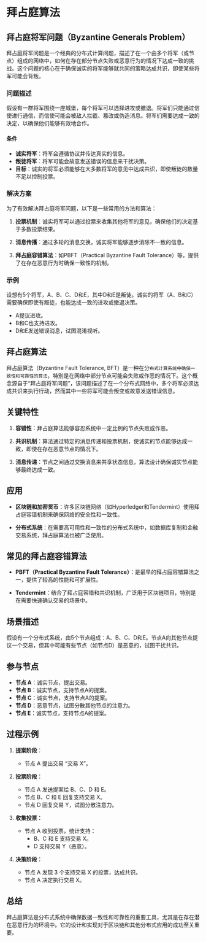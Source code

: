 # 拜占庭算法


## 拜占庭将军问题（Byzantine Generals Problem）

拜占庭将军问题是一个经典的分布式计算问题，描述了在一个由多个将军（或节点）组成的网络中，如何在存在部分节点失败或恶意行为的情况下达成一致的挑战。这个问题的核心在于确保诚实的将军能够就共同的策略达成共识，即使某些将军可能会背叛。

### 问题描述

假设有一群将军围绕一座城堡，每个将军可以选择进攻或撤退。将军们只能通过信使进行通信，而信使可能会被敌人拦截、篡改或伪造消息。将军们需要达成一致的决定，以确保他们能够有效地合作。

#### 条件

- **诚实将军**：将军会遵循协议并传达真实的信息。
- **叛徒将军**：将军可能会故意发送错误的信息来干扰决策。
- **目标**：诚实的将军必须能够在大多数将军的意见中达成共识，即使叛徒的数量不足以控制投票。

### 解决方案

为了有效解决拜占庭将军问题，以下是一些常用的方法和算法：

1. **投票机制**：诚实将军可以通过投票来收集其他将军的意见，确保他们的决定基于多数投票结果。

2. **消息传播**：通过多轮的消息交换，诚实将军能够逐步消除不一致的信息。

3. **拜占庭容错算法**：如PBFT（Practical Byzantine Fault Tolerance）等，提供了在存在恶意行为时确保一致性的机制。

### 示例

设想有5个将军，A、B、C、D和E，其中D和E是叛徒。诚实的将军（A、B和C）需要确保即使有叛徒，也能达成一致的进攻或撤退决策。

- A提议进攻。
- B和C也支持进攻。
- D和E发送错误消息，试图混淆视听。

## 拜占庭算法

拜占庭算法（Byzantine Fault Tolerance, BFT）是一种在分`布式计算系统中确保一致性和可靠性的算法`，特别是在网络中部分节点可能会失败或作恶的情况下。这个概念源自于“拜占庭将军问题”，该问题描述了在一个分布式网络中，多个将军必须达成共识来执行行动，然而其中一些将军可能会叛变或故意发送错误信息。

<DocsAD/>

## 关键特性

1. **容错性**：拜占庭算法能够容忍系统中一定比例的节点失败或作恶。

2. **共识机制**：算法通过特定的消息传递和投票机制，使诚实的节点能够达成一致，即使在存在恶意节点的情况下。

3. **消息传递**：节点之间通过交换消息来共享状态信息，算法设计确保诚实节点能够最终达成一致。

## 应用

- **区块链和加密货币**：许多区块链网络（如Hyperledger和Tendermint）使用拜占庭容错机制来确保网络的安全性和一致性。

- **分布式系统**：在需要高可用性和一致性的分布式系统中，如数据库复制和金融交易系统，拜占庭算法也被广泛使用。

## 常见的拜占庭容错算法

- **PBFT（Practical Byzantine Fault Tolerance）**：是最早的拜占庭容错算法之一，提供了较高的性能和可扩展性。

- **Tendermint**：结合了拜占庭容错和共识机制，广泛用于区块链项目，特别是在需要快速确认交易的场景中。

## 场景描述

假设有一个分布式系统，由5个节点组成：A、B、C、D和E。节点A向其他节点提议一个交易，但其中可能有些节点（如节点D）是恶意的，试图干扰共识。

## 参与节点

- **节点 A**：诚实节点，提出交易。
- **节点 B**：诚实节点，支持节点A的提案。
- **节点 C**：诚实节点，支持节点A的提案。
- **节点 D**：恶意节点，试图分散其他节点的注意力。
- **节点 E**：诚实节点，支持节点A的提案。

## 过程示例

1. **提案阶段**：
   - 节点 A 提出交易 “交易 X”。

2. **投票阶段**：
   - 节点 A 发送提案给 B、C、D 和 E。
   - 节点 B、C 和 E 回复支持交易 X。
   - 节点 D 回复交易 Y，试图分散注意力。

3. **收集投票**：
   - 节点 A 收到投票，统计支持：
     - B、C 和 E 支持交易 X。
     - D 支持交易 Y（恶意）。

4. **决策阶段**：
   - 节点 A 发现 3 个支持交易 X 的投票，达成共识。
   - 节点 A 决定执行交易 X。

## 总结

拜占庭算法是分布式系统中确保数据一致性和可靠性的重要工具，尤其是在存在潜在恶意行为的环境中。它的设计和实现对于区块链和其他分布式应用的成功至关重要。
